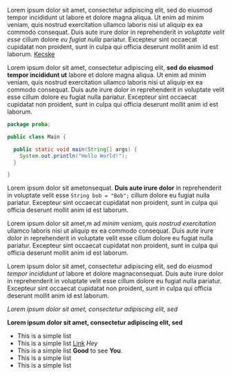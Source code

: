 Lorem ipsum dolor sit amet, consectetur adipiscing elit, sed do eiusmod tempor incididunt ut labore et dolore magna aliqua. Ut enim ad minim veniam, quis nostrud exercitation ullamco laboris nisi ut aliquip ex ea commodo consequat. Duis aute irure dolor in reprehenderit in _voluptate velit esse_ cillum dolore *eu fugiat nulla* pariatur. Excepteur sint occaecat cupidatat non proident, sunt in culpa qui officia deserunt mollit anim id est laborum. [Kecske](Cica)

Lorem ipsum dolor sit amet, consectetur adipiscing elit, **sed do eiusmod tempor incididunt ut** labore et dolore magna aliqua. Ut enim ad minim veniam, quis nostrud exercitation ullamco laboris nisi ut aliquip ex ea commodo consequat. Duis aute irure dolor in reprehenderit in voluptate velit esse cillum dolore eu fugiat nulla pariatur. Excepteur sint occaecat cupidatat non proident, sunt in culpa qui officia deserunt mollit anim id est laborum.

```java
package proba;

public class Main {

  public static void main(String[] args) {
    System.out.println("Hello World!");
  }

}
```

Lorem ipsum dolor sit ametonsequat. **Duis aute irure dolor** in reprehenderit in voluptate velit esse `String bob = "Bob";` cillum dolore eu fugiat nulla pariatur. Excepteur sint occaecat cupidatat non proident, sunt in culpa qui officia deserunt mollit anim id est laborum.

Lorem ipsum dolor sit amet,m ad *minim veniam, quis nostrud exercitation* ullamco laboris nisi ut aliquip ex ea commodo consequat. Duis aute irure dolor in reprehenderit in voluptate velit esse cillum dolore eu fugiat nulla pariatur. Excepteur sint occaecat cupidatat non proident, sunt in culpa qui officia deserunt mollit anim id est laborum.

Lorem ipsum dolor sit amet, consectetur adipiscing elit, sed do eiusmod _tempor incididunt ut_ labore et dolore magnaconsequat. Duis aute irure dolor in reprehenderit in voluptate velit esse cillum dolore eu fugiat nulla pariatur. Excepteur sint occaecat cupidatat non proident, sunt in culpa qui officia deserunt mollit anim id est laborum.

*Lorem ipsum dolor sit amet, consectetur adipiscing elit, sed*

**Lorem ipsum dolor sit amet, consectetur adipiscing elit, sed**

- This is a simple list
- This is a simple list [Link](link.md) *Hey*
- This is a simple list **Good** to see **You**.
- This is a simple list
- This is a simple list
